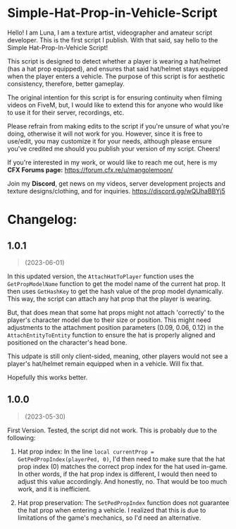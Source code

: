 # Simple-Hat-Prop-in-Vehicle-Script

Hello! I am Luna, I am a texture artist, videographer and amateur script developer. This is the first script I publish. With that said, say hello to the Simple Hat-Prop-In-Vehicle Script! 

This script is designed to detect whether a player is wearing a hat/helmet (has a hat prop equipped), and ensures that said hat/helmet stays equipped when the player enters a vehicle. The purpose of this script is for aesthetic consistency, therefore, better gameplay.

The original intention for this script is for ensuring continuity when filming videos on FiveM, but, I would like to extend this for anyone who would like to use it for their server, recordings, etc.

Please refrain from making edits to the script if you're unsure of what you're doing, otherwise it will not work for you. However, since it is free to use/edit, you may customize it for your needs, although please ensure you've credited me should you publish your version of my script. Cheers!

If you're interested in my work, or would like to reach me out, here is my **CFX Forums page:**
https://forum.cfx.re/u/mangolemoon/

Join my **Discord**, get news on my videos, server development projects and texture designs/clothing, and for inquiries.
https://discord.gg/wQUhaBBYj5

# Changelog:

## 1.0.1 
> (2023-06-01)

In this updated version, the `AttachHatToPlayer` function uses the `GetPropModelName` function to get the model name of the current hat prop. It then uses `GetHashKey` to get the hash value of the prop model dynamically. This way, the script can attach any hat prop that the player is wearing.

But, that does mean that some hat props might not attach 'correctly' to the player's character model due to their size or position. This might need adjustments to the attachment position parameters (0.09, 0.06, 0.12) in the `AttachEntityToEntity` function to ensure the hat is properly aligned and positioned on the character's head bone.

This udpate is still only client-sided, meaning, other players would not see a player's hat/helmet remain equipped when in a vehicle. Will fix that.

Hopefully this works better.

## 1.0.0 
> (2023-05-30)

First Version. Tested, the script did not work. This is probably due to the following:

1. Hat prop index: In the line `local currentProp = GetPedPropIndex(playerPed, 0)`, I'd then need to make sure that the hat prop index (0) matches the correct prop index for the hat used in-game. In other words, if the hat prop index is different, I would then need to adjust this value accordingly. And honestly, no. That would be too much work, and it is inefficient. 

2. Hat prop preservation: The `SetPedPropIndex` function does not guarantee the hat prop when entering a vehicle. I realized that this is due to limitations of the game's mechanics, so I'd need an alternative.
